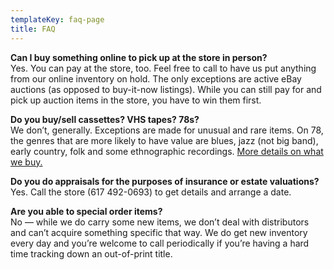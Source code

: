 ```yaml
---
templateKey: faq-page
title: FAQ
---
```

**Can I buy something online to pick up at the store in person?**\
Yes. You can pay at the store, too. Feel free to call to have us put anything from our online inventory on hold. The only exceptions are active eBay auctions (as opposed to buy-it-now listings). While you can still pay for and pick up auction items in the store, you have to win them first.

**Do you buy/sell cassettes? VHS tapes? 78s?**\
We don’t, generally. Exceptions are made for unusual and rare items. On 78, the genres that are more likely to have value are blues, jazz (not big band), early country, folk and some ethnographic recordings. [More details on what we buy.](/sell-trade)

**Do you do appraisals for the purposes of insurance or estate valuations?**\
Yes. Call the store (617 492-0693) to get details and arrange a date.

**Are you able to special order items?**\
No — while we do carry some new items, we don’t deal with distributors and can’t acquire something specific that way. We do get new inventory every day and you’re welcome to call periodically if you’re having a hard time tracking down an out-of-print title.

